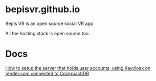 # bepisvr.github.io
Bepis VR is an open source social VR app

All the hosting stack is open source too

# Docs

[How to setup the server that holds user accounts, using Keycloak on render.com connected to CockroachDB](https://github.com/bepisvr/bepisvr.github.io/tree/main/doc/accounts)
